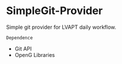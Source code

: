 # SimpleGit-Provider

Simple git provider for LVAPT daily workflow.

`Dependence`

- Git API
- OpenG Libraries
